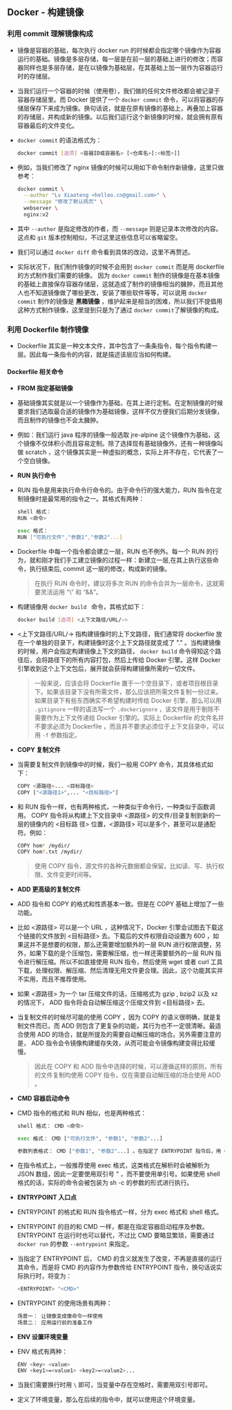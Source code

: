## Docker - 构建镜像

### 利用 commit 理解镜像构成

- 镜像是容器的基础，每次执行 docker run 的时候都会指定哪个镜像作为容器运行的基础。镜像是多层存储，每一层是在前一层的基础上进行的修改；而容器同样也是多层存储，是在以镜像为基础层，在其基础上加一层作为容器运行时的存储层。
- 当我们运行一个容器的时候（使用卷），我们做的任何文件修改都会被记录于容器存储层里。而 Docker 提供了一个 `docker commit` 命令，可以将容器的存储层保存下来成为镜像。换句话说，就是在原有镜像的基础上，再叠加上容器的存储层，并构成新的镜像。以后我们运行这个新镜像的时候，就会拥有原有容器最后的文件变化。
- `docker commit` 的语法格式为：
  
  ```bash
  docker commit [选项] <容器ID或容器名> [<仓库名>[:<标签>]]
  ```
- 例如，当我们修改了 nginx 镜像的时候可以用如下命令制作新镜像，这里只做参考：
  
  ```bash
  docker commit \
    --author "Lv Xiaoteng <helleo.cn@gmail.com>" \
    --message "修改了默认网页" \
    webserver \
    nginx:v2
  ```
- 其中 `--author` 是指定修改的作者，而 `--message` 则是记录本次修改的内容。这点和 `git` 版本控制相似，不过这里这些信息可以省略留空。

- 我们可以通过 `docker diff` 命令看到具体的改动，这里不再赘述。
- 实际状况下，我们制作镜像的时候不会用到 `docker commit` 而是用 dockerfile 的方式制作我们需要的镜像。 因为 `docker commit` 制作的镜像是在基本镜像的基础上直接保存容器存储层，这就造成了制作的镜像相当的臃肿，而且其他人也不知道镜像做了哪些更改，安装了哪些软件等等，可以说用 `docker commit` 制作的镜像是 **黑箱镜像** ，维护起来是相当的困难，所以我们不提倡用这种方式制作镜像，这里提到只是为了通过 `docker commit`了解镜像的构成。

### 利用 Dockerfile 制作镜像
- Dockerfile 其实是一种文本文件，其中包含了一条条指令，每个指令构建一层。因此每一条指令的内容，就是描述该层应当如何构建。

#### Dockerfile 相关命令

- **FROM 指定基础镜像**
- 基础镜像其实就是以一个镜像作为基础，在其上进行定制。在定制镜像的时候要求我们选取最合适的镜像作为基础镜像，这样不仅方便我们后期分发镜像，而且制作的镜像也不会太臃肿。
- 例如：我们运行 java 程序的镜像一般选取 jre-alpine 这个镜像作为基础，这个镜像不仅体积小而且容易定制。除了选择现有基础镜像外，还有一种镜像叫做 scratch ，这个镜像其实是一种虚拟的概念，实际上并不存在，它代表了一个空白镜像。

- **RUN 执行命令**
- RUN 指令是用来执行命令行命令的。由于命令行的强大能力，RUN 指令在定制镜像时是最常用的指令之一。其格式有两种：
  
  ```bash
  shell 格式：
  RUN <命令>

  exec 格式：
  RUN ["可执行文件","参数1","参数2"...]
  ```

- Dockerfile 中每一个指令都会建立一层，RUN 也不例外。每一个 RUN 的行为，就和刚才我们手工建立镜像的过程一样：新建立一层,在其上执行这些命令，执行结束后, commit 这一层的修改，构成新的镜像。
  
  > 在执行 RUN 命令时，建议将多次 RUN 的命令合并为一层命令，这就需要灵活运用 “\” 和 “&&”。

- 构建镜像用 `docker build ` 命令，其格式如下：
  
  ```bash
  docker build [选项] <上下文路径/URL/->
  ``` 
- <上下文路径/URL/-> 指构建镜像时的上下文路径，我们通常将 dockerfile 放在一个单独的目录下，构建镜像时这个上下文路径就变成了 "." 。当构建镜像的时候，用户会指定构建镜像上下文的路径， `docker build` 命令得知这个路径后，会将路径下的所有内容打包，然后上传给 Docker 引擎。这样 Docker 引擎收到这个上下文包后，展开就会获得构建镜像所需的一切文件。

  > 一般来说，应该会将 Dockerfile 置于一个空目录下，或者项目根目录下。如果该目录下没有所需文件，那么应该把所需文件复制一份过来。如果目录下有些东西确实不希望构建时传给 Docker 引擎，那么可以用 `.gitignore` 一样的语法写一个 `.dockerignore` ，该文件是用于剔除不需要作为上下文传递给 Docker 引擎的。实际上 Dockerfile 的文件名并不要求必须为 Dockerfile ，而且并不要求必须位于上下文目录中，可以用 `-f` 参数指定。

- **COPY 复制文件**
- 当需要复制文件到镜像中的时候，我们一般用 COPY 命令，其具体格式如下：

  ```bash
  COPY <源路径>... <目标路径>
  COPY ["<源路径1>",... "<目标路径>"]
  ```
- 和 RUN 指令一样，也有两种格式，一种类似于命令行，一种类似于函数调用。 COPY 指令将从构建上下文目录中 <源路径> 的文件/目录复制到新的一层的镜像内的 <目标路
径> 位置，<源路径> 可以是多个，甚至可以是通配符。例如：

  ```bash
  COPY hom* /mydir/
  COPY hom?.txt /mydir/
  ```
  > 使用 COPY 指令，源文件的各种元数据都会保留。比如读、写、执行权限、文件变更时间等。

- **ADD 更高级的复制文件**
- ADD 指令和 COPY 的格式和性质基本一致。但是在 COPY 基础上增加了一些功能。
- 比如 <源路径> 可以是一个 URL ，这种情况下，Docker 引擎会试图去下载这个链接的文件放到 <目标路径> 去。下载后的文件权限自动设置为 600 ，如果这并不是想要的权限，那么还需要增加额外的一层 RUN 进行权限调整，另外，如果下载的是个压缩包，需要解压缩，也一样还需要额外的一层 RUN 指令进行解压缩。所以不如直接使用 RUN 指令，然后使用 wget 或者 curl 工具下载，处理权限、解压缩、然后清理无用文件更合理。因此，这个功能其实并
不实用，而且不推荐使用。

- 如果 <源路径> 为一个 tar 压缩文件的话，压缩格式为 gzip , bzip2 以及 xz 的情况下， ADD 指令将会自动解压缩这个压缩文件到 <目标路径> 去。

- 当复制文件的时候尽可能的使用 COPY ，因为 COPY 的语义很明确，就是复制文件而已，而 ADD 则包含了更复杂的功能，其行为也不一定很清晰。最适合使用 ADD 的场合，就是所提及的需要自动解压缩的场合。另外需要注意的是， ADD 指令会令镜像构建缓存失效，从而可能会令镜像构建变得比较缓慢。

  > 因此在 COPY 和 ADD 指令中选择的时候，可以遵循这样的原则，所有的文件复制均使用 COPY 指令，仅在需要自动解压缩的场合使用 ADD 。

- **CMD 容器启动命令**
- CMD 指令的格式和 RUN 相似，也是两种格式：
  
  ```bash
  shell 格式： CMD <命令>

  exec 格式： CMD ["可执行文件", "参数1", "参数2"...]

  参数列表格式： CMD ["参数1", "参数2"...] 。在指定了 ENTRYPOINT 指令后，用 CMD 指定具体的参数。
  ```
- 在指令格式上，一般推荐使用 exec 格式，这类格式在解析时会被解析为 JSON 数组，因此一定要使用双引号 " ，而不要使用单引号。如果使用 shell 格式的话，实际的命令会被包装为 sh -c 的参数的形式进行执行。

- **ENTRYPOINT 入口点**
- ENTRYPOINT 的格式和 RUN 指令格式一样，分为 exec 格式和 shell 格式。
- ENTRYPOINT 的目的和 CMD 一样，都是在指定容器启动程序及参数。 ENTRYPOINT 在运行时也可以替代，不过比 CMD 要略显繁琐，需要通过 `docker run` 的参数 `--entrypoint` 来指定。
- 当指定了 ENTRYPOINT 后， CMD 的含义就发生了改变，不再是直接的运行其命令，而是将 CMD 的内容作为参数传给 ENTRYPOINT 指令，换句话说实际执行时，将变为：
  
  ```bash
  <ENTRYPOINT> "<CMD>"
  ```
- ENTRYPOINT 的使用场景有两种：
  
  ```bash
  场景一： 让镜像变成像命令一样使用
  场景二： 应用运行前的准备工作
  ```

- **ENV 设置环境变量**
- ENV 格式有两种：
  
  ```bash
  ENV <key> <value>
  ENV <key1>=<value1> <key2>=<value2>...
  ```
- 当我们需要换行时用 `\` 即可，当变量中存在空格时，需要用双引号即可。
- 定义了环境变量，那么在后续的指令中，就可以使用这个环境变量。

